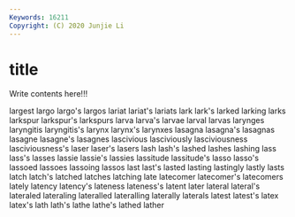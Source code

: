```yaml
---
Keywords: 16211
Copyright: (C) 2020 Junjie Li
---
```


# title

Write contents here!!!

largest 
largo 
largo's 
largos 
lariat 
lariat's 
lariats 
lark
lark's 
larked 
larking 
larks 
larkspur 
larkspur's 
larkspurs 
larva 
larva's 
larvae
larval 
larvas 
larynges 
laryngitis 
laryngitis's 
larynx 
larynx's 
larynxes 
lasagna 
lasagna's
lasagnas 
lasagne 
lasagne's 
lasagnes 
lascivious 
lasciviously 
lasciviousness 
lasciviousness's 
laser 
laser's
lasers 
lash 
lash's 
lashed 
lashes 
lashing 
lass 
lass's 
lasses 
lassie
lassie's 
lassies 
lassitude 
lassitude's 
lasso 
lasso's 
lassoed 
lassoes 
lassoing 
lassos
last 
last's 
lasted 
lasting 
lastingly 
lastly 
lasts 
latch 
latch's 
latched
latches 
latching 
late 
latecomer 
latecomer's 
latecomers 
lately 
latency 
latency's 
lateness
lateness's 
latent 
later 
lateral 
lateral's 
lateraled 
lateraling 
lateralled 
lateralling 
laterally
laterals 
latest 
latest's 
latex 
latex's 
lath 
lath's 
lathe 
lathe's 
lathed
lather 
